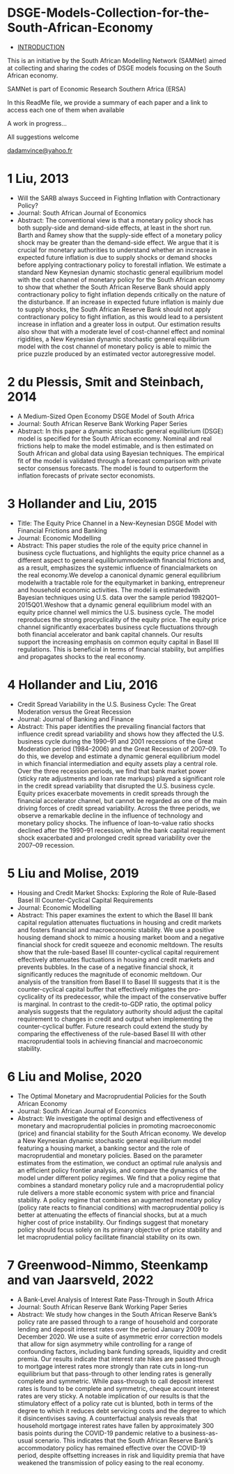 # DSGE-Models-Collection-for-the-South-African-Economy

- [INTRODUCTION](#Introduction)


This is an initiative by the South African Modelling Network (SAMNet) aimed at collecting and sharing the codes of DSGE models focusing on the South African economy. 

SAMNet is part of Economic Research Southern Africa (ERSA)

In this ReadMe file, we provide a summary of each paper and a link to access each one of them when available

A work in progress... 

All suggestions welcome

dadamvince@yahoo.fr

# 1 Liu, 2013
- Will the SARB always Succeed in Fighting Inflation with Contractionary Policy?
- Journal: South African Journal of Economics
- Abstract: The conventional view is that a monetary policy shock has both supply-side and demand-side
effects, at least in the short run. Barth and Ramey show that the supply-side effect of a monetary
policy shock may be greater than the demand-side effect. We argue that it is crucial for monetary
authorities to understand whether an increase in expected future inflation is due to supply shocks
or demand shocks before applying contractionary policy to forestall inflation. We estimate a
standard New Keynesian dynamic stochastic general equilibrium model with the cost channel of
monetary policy for the South African economy to show that whether the South African Reserve
Bank should apply contractionary policy to fight inflation depends critically on the nature of the
disturbance. If an increase in expected future inflation is mainly due to supply shocks, the South
African Reserve Bank should not apply contractionary policy to fight inflation, as this would lead
to a persistent increase in inflation and a greater loss in output. Our estimation results also show
that with a moderate level of cost-channel effect and nominal rigidities, a New Keynesian dynamic
stochastic general equilibrium model with the cost channel of monetary policy is able to mimic the
price puzzle produced by an estimated vector autoregressive model.

# 2 du Plessis, Smit and Steinbach, 2014
- A Medium-Sized Open Economy DSGE Model of South Africa
- Journal: South African Reserve Bank Working Paper Series
- Abstract: In this paper a dynamic stochastic general equilibrium (DSGE) model is specified for the
South African economy. Nominal and real frictions help to make the model estimable,
and is then estimated on South African and global data using Bayesian techniques. The
empirical fit of the model is validated through a forecast comparison with private sector
consensus forecasts. The model is found to outperform the inflation forecasts of private
sector economists.

# 3 Hollander and Liu, 2015
- Title: The Equity Price Channel in a New-Keynesian DSGE Model with Financial Frictions and Banking
- Journal: Economic Modelling
- Abstract: This paper studies the role of the equity price channel in business cycle fluctuations, and highlights the equity price
channel as a different aspect to general equilibriummodelswith financial frictions and, as a result, emphasizes the
systemic influence of financialmarkets on the real economy.We develop a canonical dynamic general equilibrium
modelwith a tractable role for the equitymarket in banking, entrepreneur and household economic activities. The
model is estimatedwith Bayesian techniques using U.S. data over the sample period 1982Q01–2015Q01.Weshow
that a dynamic general equilibrium model with an equity price channel well mimics the U.S. business cycle. The
model reproduces the strong procyclicality of the equity price. The equity price channel significantly exacerbates
business cycle fluctuations through both financial accelerator and bank capital channels. Our results support the
increasing emphasis on common equity capital in Basel III regulations. This is beneficial in terms of financial
stability, but amplifies and propagates shocks to the real economy.

# 4 Hollander and Liu, 2016
- Credit Spread Variability in the U.S. Business Cycle: The Great Moderation versus the Great Recession 
- Journal: Journal of Banking and Finance
- Abstract: This paper identifies the prevailing financial factors that influence credit spread variability and shows
how they affected the U.S. business cycle during the 1990–91 and 2001 recessions of the Great
Moderation period (1984–2006) and the Great Recession of 2007–09. To do this, we develop and estimate
a dynamic general equilibrium model in which financial intermediation and equity assets play a central
role. Over the three recession periods, we find that bank market power (sticky rate adjustments and loan
rate markups) played a significant role in the credit spread variability that disrupted the U.S. business
cycle. Equity prices exacerbate movements in credit spreads through the financial accelerator channel,
but cannot be regarded as one of the main driving forces of credit spread variability. Across the three periods,
we observe a remarkable decline in the influence of technology and monetary policy shocks. The
influence of loan-to-value ratio shocks declined after the 1990–91 recession, while the bank capital
requirement shock exacerbated and prolonged credit spread variability over the 2007–09 recession.


# 5 Liu and Molise, 2019
- Housing and Credit Market Shocks: Exploring the Role of Rule-Based Basel III Counter-Cyclical Capital Requirements
- Journal: Economic Modelling
- Abstract: This paper examines the extent to which the Basel III bank capital regulation attenuates fluctuations in housing
and credit markets and fosters financial and macroeconomic stability. We use a positive housing demand shock
to mimic a housing market boom and a negative financial shock for credit squeeze and economic meltdown. The
results show that the rule-based Basel III counter-cyclical capital requirement effectively attenuates fluctuations
in housing and credit markets and prevents bubbles. In the case of a negative financial shock, it significantly
reduces the magnitude of economic meltdown. Our analysis of the transition from Basel II to Basel III suggests
that it is the counter-cyclical capital buffer that effectively mitigates the pro-cyclicality of its predecessor, while
the impact of the conservative buffer is marginal. In contrast to the credit-to-GDP ratio, the optimal policy analysis
suggests that the regulatory authority should adjust the capital requirement to changes in credit and output
when implementing the counter-cyclical buffer. Future research could extend the study by comparing the effectiveness
of the rule-based Basel III with other macroprudential tools in achieving financial and macroeconomic
stability.

# 6 Liu and Molise, 2020
- The Optimal Monetary and Macroprudential Policies for the South African Economy
- Journal: South African Journal of Economics
- Abstract: We investigate the optimal design and effectiveness of monetary and macroprudential policies
in promoting macroeconomic (price) and financial stability for the South African economy. We
develop a New Keynesian dynamic stochastic general equilibrium model featuring a housing
market, a banking sector and the role of macroprudential and monetary policies. Based on the
parameter estimates from the estimation, we conduct an optimal rule analysis and an efficient
policy frontier analysis, and compare the dynamics of the model under different policy regimes.
We find that a policy regime that combines a standard monetary policy rule and a macroprudential
policy rule delivers a more stable economic system with price and financial stability. A policy
regime that combines an augmented monetary policy (policy rate reacts to financial conditions)
with macroprudential policy is better at attenuating the effects of financial shocks, but at a much
higher cost of price instability. Our findings suggest that monetary policy should focus solely on
its primary objective of price stability and let macroprudential policy facilitate financial stability
on its own.

# 7 Greenwood-Nimmo, Steenkamp and van Jaarsveld, 2022
- A Bank-Level Analysis of Interest Rate Pass-Through in South Africa
- Journal: South African Reserve Bank Working Paper Series
- Abstract: We study how changes in the South African Reserve Bank’s policy rate are passed through to
a range of household and corporate lending and deposit interest rates over the period January
2009 to December 2020. We use a suite of asymmetric error correction models that allow for
sign asymmetry while controlling for a range of confounding factors, including bank funding
spreads, liquidity and credit premia. Our results indicate that interest rate hikes are passed
through to mortgage interest rates more strongly than rate cuts in long-run equilibrium but that
pass-through to other lending rates is generally complete and symmetric. While pass-through
to call deposit interest rates is found to be complete and symmetric, cheque account interest
rates are very sticky. A notable implication of our results is that the stimulatory effect of a policy
rate cut is blunted, both in terms of the degree to which it reduces debt servicing costs and
the degree to which it disincentivises saving. A counterfactual analysis reveals that household
mortgage interest rates have fallen by approximately 300 basis points during the COVID-19
pandemic relative to a business-as-usual scenario. This indicates that the South African Reserve
Bank’s accommodatory policy has remained effective over the COVID-19 period, despite
offsetting increases in risk and liquidity premia that have weakened the transmission of policy
easing to the real economy.

